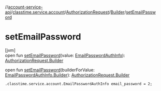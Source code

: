 //[account-service-api](../../../../index.md)/[classtime.service.account](../../index.md)/[AuthorizationRequest](../index.md)/[Builder](index.md)/[setEmailPassword](set-email-password.md)

# setEmailPassword

[jvm]\
open fun [setEmailPassword](set-email-password.md)(value: [EmailPasswordAuthInfo](../../-email-password-auth-info/index.md)): [AuthorizationRequest.Builder](index.md)

open fun [setEmailPassword](set-email-password.md)(builderForValue: [EmailPasswordAuthInfo.Builder](../../-email-password-auth-info/-builder/index.md)): [AuthorizationRequest.Builder](index.md)

`.classtime.service.account.EmailPasswordAuthInfo email_password = 2;`
